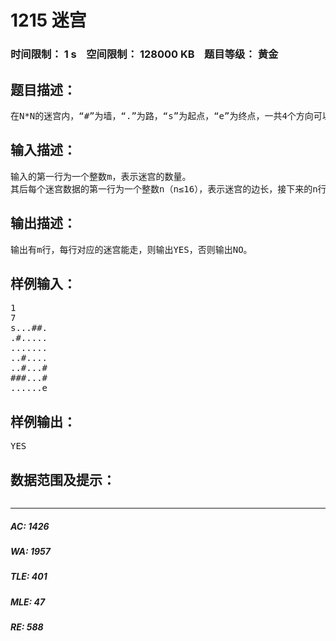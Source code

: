 # 1215 迷宫   
### 时间限制： 1 s&nbsp;&nbsp;&nbsp;&nbsp;空间限制： 128000 KB&nbsp;&nbsp;&nbsp;&nbsp;题目等级： 黄金  
## 题目描述：  

<pre>
在N*N的迷宫内，“#”为墙，“.”为路，“s”为起点，“e”为终点，一共4个方向可以走。从左上角（(0,0)“s”）位置处走到右下角（(n-1,n-1)“e”）位置处，可以走通则输出YES，不可以走则输出NO。
</pre>
  
  
## 输入描述：  

<pre>
输入的第一行为一个整数m，表示迷宫的数量。   
其后每个迷宫数据的第一行为一个整数n（n≤16），表示迷宫的边长，接下来的n行每行n个字符，字符之间没有空格分隔。
</pre>
  
  
## 输出描述：  

<pre>
输出有m行，每行对应的迷宫能走，则输出YES，否则输出NO。
</pre>
  
  
## 样例输入：  

<pre>
1   
7   
s...##.   
.#.....   
.......   
..#....   
..#...#   
###...#   
......e
</pre>
  
  
## 样例输出：  

<pre>
YES
</pre>
  
  
## 数据范围及提示：  

<pre>
</pre>
  
  
***  

##### AC: 1426  
##### WA: 1957  
##### TLE: 401  
##### MLE: 47  
##### RE: 588  
